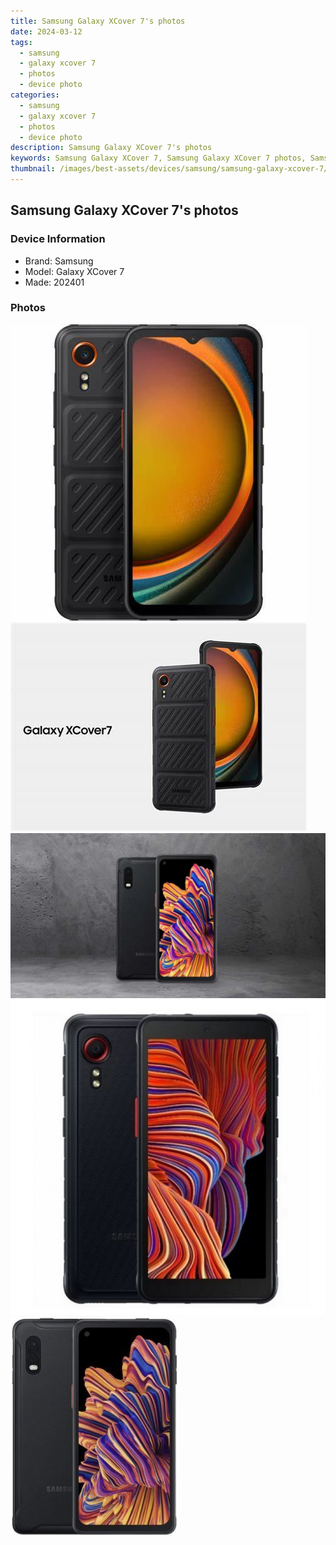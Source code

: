 ```yaml
---
title: Samsung Galaxy XCover 7's photos
date: 2024-03-12
tags: 
  - samsung
  - galaxy xcover 7
  - photos
  - device photo
categories: 
  - samsung
  - galaxy xcover 7
  - photos
  - device photo
description: Samsung Galaxy XCover 7's photos
keywords: Samsung Galaxy XCover 7, Samsung Galaxy XCover 7 photos, Samsung Galaxy XCover 7 device photo
thumbnail: /images/best-assets/devices/samsung/samsung-galaxy-xcover-7/1.jpg
---
```


## Samsung Galaxy XCover 7's photos

### Device Information

- Brand: Samsung
- Model: Galaxy XCover 7
- Made: 202401

### Photos

![/images/best-assets/devices/samsung/samsung-galaxy-xcover-7/1.jpg](/images/best-assets/devices/samsung/samsung-galaxy-xcover-7/1.jpg)
![/images/best-assets/devices/samsung/samsung-galaxy-xcover-7/2.jpg](/images/best-assets/devices/samsung/samsung-galaxy-xcover-7/2.jpg)
![/images/best-assets/devices/samsung/samsung-galaxy-xcover-7/3.jpg](/images/best-assets/devices/samsung/samsung-galaxy-xcover-7/3.jpg)
![/images/best-assets/devices/samsung/samsung-galaxy-xcover-7/4.jpg](/images/best-assets/devices/samsung/samsung-galaxy-xcover-7/4.jpg)
![/images/best-assets/devices/samsung/samsung-galaxy-xcover-7/5.jpg](/images/best-assets/devices/samsung/samsung-galaxy-xcover-7/5.jpg)
